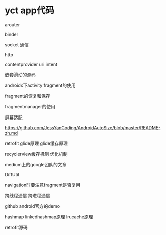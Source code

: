 # yct app代码

arouter

binder 

socket 通信

http

contentprovider uri intent


嵌套滑动的源码

androidx下activity fragment的使用

fragment的恢复和保存

fragmentmanager的使用

屏幕适配

https://github.com/JessYanCoding/AndroidAutoSize/blob/master/README-zh.md

retrofit glide原理 glide缓存原理

recyclerview缓存机制 优化机制

medium上的google团队的文章



DiffUtil

navigation时要注意fragment是否复用

跨线程通信 跨进程通信

github android官方的demo



hashmap linkedhashmap原理  lrucache原理

retrofit源码